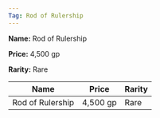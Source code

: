 ```yaml
---
Tag: Rod of Rulership
---
```


**Name:** Rod of Rulership

**Price:** 4,500 gp

**Rarity:** Rare

| Name     | Price     | Rarity     |
| -------- | --------- | ---------- |
| Rod of Rulership | 4,500 gp | Rare |
